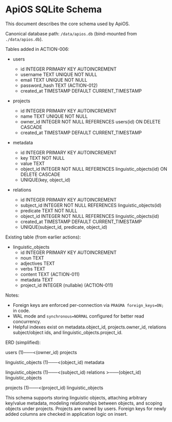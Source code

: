 # ApiOS SQLite Schema

This document describes the core schema used by ApiOS.

Canonical database path: `/data/apios.db` (bind-mounted from `./data/apios.db`).

Tables added in ACTION-006:

- users
  - id INTEGER PRIMARY KEY AUTOINCREMENT
  - username TEXT UNIQUE NOT NULL
  - email TEXT UNIQUE NOT NULL
  - password_hash TEXT  (ACTION-012)
  - created_at TIMESTAMP DEFAULT CURRENT_TIMESTAMP

- projects
  - id INTEGER PRIMARY KEY AUTOINCREMENT
  - name TEXT UNIQUE NOT NULL
  - owner_id INTEGER NOT NULL REFERENCES users(id) ON DELETE CASCADE
  - created_at TIMESTAMP DEFAULT CURRENT_TIMESTAMP

- metadata
  - id INTEGER PRIMARY KEY AUTOINCREMENT
  - key TEXT NOT NULL
  - value TEXT
  - object_id INTEGER NOT NULL REFERENCES linguistic_objects(id) ON DELETE CASCADE
  - UNIQUE(key, object_id)

- relations
  - id INTEGER PRIMARY KEY AUTOINCREMENT
  - subject_id INTEGER NOT NULL REFERENCES linguistic_objects(id)
  - predicate TEXT NOT NULL
  - object_id INTEGER NOT NULL REFERENCES linguistic_objects(id)
  - created_at TIMESTAMP DEFAULT CURRENT_TIMESTAMP
  - UNIQUE(subject_id, predicate, object_id)

Existing table (from earlier actions):

- linguistic_objects
  - id INTEGER PRIMARY KEY AUTOINCREMENT
  - noun TEXT
  - adjectives TEXT
  - verbs TEXT
  - content TEXT (ACTION-011)
  - metadata TEXT
  - project_id INTEGER (nullable) (ACTION-011)

Notes:
- Foreign keys are enforced per-connection via `PRAGMA foreign_keys=ON;` in code.
- WAL mode and `synchronous=NORMAL` configured for better read concurrency.
- Helpful indexes exist on metadata.object_id, projects.owner_id, relations subject/object ids, and linguistic_objects.project_id.

ERD (simplified):

users (1)───<(owner_id) projects

linguistic_objects (1)───<(object_id) metadata

linguistic_objects (1)───<(subject_id) relations >───(object_id) linguistic_objects

projects (1)───<(project_id) linguistic_objects

This schema supports storing linguistic objects, attaching arbitrary key/value metadata, modeling relationships between objects, and scoping objects under projects. Projects are owned by users. Foreign keys for newly added columns are checked in application logic on insert.
